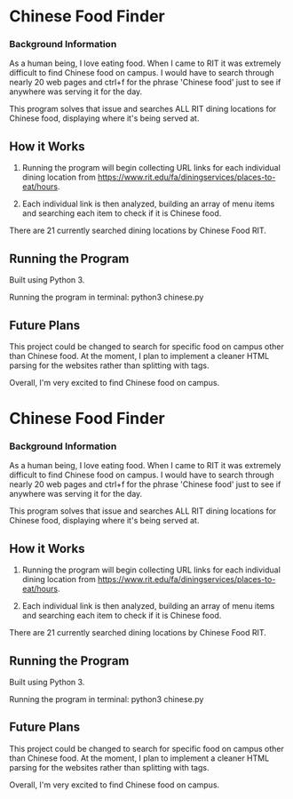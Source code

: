 
# Chinese Food Finder
### Background Information

As a human being, I love eating food. When I came to RIT it was extremely difficult to find Chinese food on campus. I would have to search through nearly 20 web pages and ctrl+f for the phrase 'Chinese food' just to see if anywhere was serving it for the day.

This program solves that issue and searches ALL RIT dining locations for Chinese food, displaying where it's being served at.

## How it Works
1) Running the program will begin collecting URL links for each individual dining location from https://www.rit.edu/fa/diningservices/places-to-eat/hours.

2) Each individual link is then analyzed, building an array of menu items and searching each item to check if it is Chinese food.

There are 21 currently searched dining locations by Chinese Food RIT.

## Running the Program
Built using Python 3.

Running the program in terminal:
python3 chinese.py

## Future Plans
This project could be changed to search for specific food on campus other than Chinese food. At the moment, I plan to implement a cleaner HTML parsing for the websites rather than splitting with tags.

Overall, I'm very excited to find Chinese food on campus.
# Chinese Food Finder
### Background Information

As a human being, I love eating food. When I came to RIT it was extremely difficult to find Chinese food on campus. I would have to search through nearly 20 web pages and ctrl+f for the phrase 'Chinese food' just to see if anywhere was serving it for the day.

This program solves that issue and searches ALL RIT dining locations for Chinese food, displaying where it's being served at.

## How it Works
1) Running the program will begin collecting URL links for each individual dining location from https://www.rit.edu/fa/diningservices/places-to-eat/hours.

2) Each individual link is then analyzed, building an array of menu items and searching each item to check if it is Chinese food.

There are 21 currently searched dining locations by Chinese Food RIT.

## Running the Program
Built using Python 3.

Running the program in terminal:
python3 chinese.py

## Future Plans
This project could be changed to search for specific food on campus other than Chinese food. At the moment, I plan to implement a cleaner HTML parsing for the websites rather than splitting with tags.

Overall, I'm very excited to find Chinese food on campus.